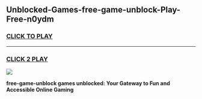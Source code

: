 
## Unblocked-Games-free-game-unblock-Play-Free-n0ydm
<h3>
<a href="https://premium76.site?title=free-game-unblock&ref=09A">CLICK TO PLAY</a></h3>
<hr>

<h3>
<a href="https://premium76.site?title=free-game-unblock&ref=09A">CLICK 2 PLAY</a>
  
</h3>

<a href="https://premium76.site?title=free-game-unblock&ref=09A"><img src="https://clearcache.store/games.png"></a>


**free-game-unblock games unblocked: Your Gateway to Fun and Accessible Online Gaming**
